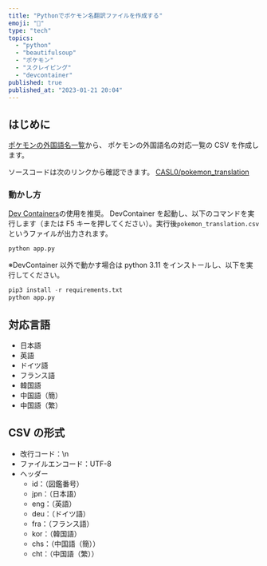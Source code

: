 ```yaml
---
title: "Pythonでポケモン名翻訳ファイルを作成する"
emoji: "🦔"
type: "tech"
topics:
  - "python"
  - "beautifulsoup"
  - "ポケモン"
  - "スクレイピング"
  - "devcontainer"
published: true
published_at: "2023-01-21 20:04"
---
```


## はじめに

[ポケモンの外国語名一覧](http://wiki.xn--rckteqa2e.com/wiki/%E3%83%9D%E3%82%B1%E3%83%A2%E3%83%B3%E3%81%AE%E5%A4%96%E5%9B%BD%E8%AA%9E%E5%90%8D%E4%B8%80%E8%A6%A7)から、
ポケモンの外国語名の対応一覧の CSV を作成します。

ソースコードは次のリンクから確認できます。
[CASL0/pokemon_translation](https://github.com/CASL0/pokemon_translation/tree/9d903aeb19637921d7be6595d8f0a8d058a8a38f)

### 動かし方

[Dev Containers](https://marketplace.visualstudio.com/items?itemName=ms-vscode-remote.remote-containers)の使用を推奨。
DevContainer を起動し、以下のコマンドを実行します（または F5 キーを押してください）。実行後`pokemon_translation.csv`というファイルが出力されます。

```python
python app.py
```

※DevContainer 以外で動かす場合は python 3.11 をインストールし、以下を実行してください。

```python
pip3 install -r requirements.txt
python app.py
```

## 対応言語

- 日本語
- 英語
- ドイツ語
- フランス語
- 韓国語
- 中国語（簡）
- 中国語（繁）

## CSV の形式

- 改行コード：\n
- ファイルエンコード：UTF-8
- ヘッダー
  - id：（図鑑番号）
  - jpn：（日本語）
  - eng：（英語）
  - deu：（ドイツ語）
  - fra：（フランス語）
  - kor：（韓国語）
  - chs：（中国語（簡））
  - cht：（中国語（繁））
